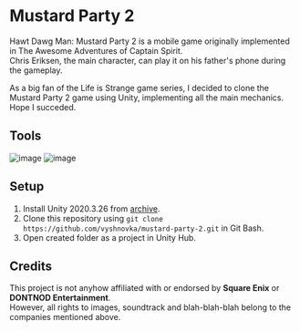 # Mustard Party 2

Hawt Dawg Man: Mustard Party 2 is a mobile game originally implemented in The Awesome Adventures of Captain Spirit.    
Chris Eriksen, the main character, can play it on his father's phone during the gameplay.

As a big fan of the Life is Strange game series, I decided to clone the Mustard Party 2 game using Unity, implementing all the main mechanics.    
Hope I succeded.

## Tools

![image](https://img.shields.io/badge/Unity-100000?style=for-the-badge&logo=unity&logoColor=white) 
![image](https://img.shields.io/badge/C%23-239120?style=for-the-badge&logo=c-sharp&logoColor=white) 

## Setup

1. Install Unity 2020.3.26 from [archive](https://unity3d.com/get-unity/download/archive).    
2. Clone this repository using `git clone https://github.com/vyshnovka/mustard-party-2.git` in Git Bash.    
4. Open created folder as a project in Unity Hub.    

## Credits

This project is not anyhow affiliated with or endorsed by **Square Enix** or **DONTNOD Entertainment**.    
However, all rights to images, soundtrack and blah-blah-blah belong to the companies mentioned above.
